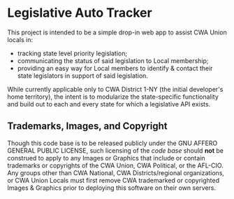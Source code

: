 # Legislative Auto Tracker

This project is intended to be a simple drop-in web app to assist CWA Union locals in:
* tracking state level priority legislation;
* communicating the status of said legislation to Local membership;
* providing an easy way for Local members to identify & contact their state legislators in support of said legislation.

While currently applicable only to CWA District 1-NY (the initial developer's home territory), the intent is to modularize the state-specific functionality and build out to each and every state for which a legislative API exists.

## Trademarks, Images, and Copyright

Though this code base is to be released publicly under the GNU AFFERO GENERAL PUBLIC LICENSE, such licensing of the *code base* should **not** be construed to apply to any Images or Graphics that include or contain trademarks or copyrights of the CWA Union, CWA Political, or the AFL-CIO.  Any groups other than CWA National, CWA Districts/regional organizations, or CWA Union Locals must first remove CWA trademarked or copyrighted Images & Graphics prior to deploying this software on their own servers.
